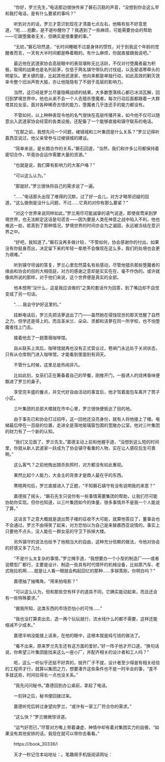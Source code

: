 　　“你好，罗兰先生，”电话那边很快传来了磐石沉稳的声音，“没想到你会这么早和我打电话，是有什么要紧的事吗？”

　　听到对方的话，罗兰才意识到现在才清晨七点左右，他略有些不好意思道，“呃……抱歉，是不是吵醒你了？我遇到了一些麻烦，可能需要协会的帮助——它跟堕魔者无关，但确实是很重要的事。”

　　“无妨，”磐石坦然道，“长时间睡眠不过是身体的惯性，对于到我这个年龄的觉醒者而言，一天有大半时间都是睁着眼的。有什么麻烦，你就直接跟我说吧。”

　　最近他在武道家协会高层眼中的表现堪称无比活跃，不仅对付堕魔者最为积极，取得的战果也是名列前茅，仅低于两名镇守带队的讨伐组，以及斐语寒牵头的明星队。更关键的是，比起其他武道家，他向来都是单独行动，如此高效的剿灭效率令整个旧派声势大振，亦让他隐隐有了不弱于高层的影响力。

　　当然，这已经是罗兰尽量隐瞒战绩的结果，大多数堕落核心都已冰消瓦解，回归到梦境世界中。他也从来不会一个人去猎杀堕魔者，每次行动后面都跟着一大群塔其拉女巫，面对各种稀奇古怪的能力，堕魔者几乎连还手的能力都没有。

　　不管如何，以上种种表现令他的名气很快在高层传播开来，如今他不仅可以随意出入武道家协会经营的各类设施，还配备了一个能够直接和镇守联系的电话。

　　“在那之前，我想先问一个问题，棱镜城和三叶集团是什么关系？”罗兰记得听嘉西亚说过，他父亲曾参与过棱镜城的建设。

　　“简单来说，是长期合作的关系，”磐石回道，“当然，我们和许多公司都保持着密切合作，毕竟协会运作需要大量的资源。”

　　“也就是说，我们算有影响力的大客户咯？”

　　“可以这么认为。”

　　“那就好。”罗兰很快将自己的需求说了一遍。

　　“……”电话那头出现了难得的沉默，过了好一会儿，对方才略带迟疑的回道，“这么做倒是没什么问题，不过……它真的对你有那么要紧？”

　　“对这个世界来说同样如此。”罗兰用尽可能诚挚的语气说道，即使夜莺来到梦境世界，也无法断定这话是句谎言——因为要是人类在神意之战中陷入不利，他也难逃一劫，若真到了那种情况，梦境世界的时间亦会为之凝固，永远被冻结在意识界之中。

　　“好吧，我知道了。”磐石没再多做计较，“不管如何，协会感谢你的付出。如果没有你挺身而出，决定留下来的年轻一辈绝不会像现在这么多，我们的处境也会更为艰难。”

　　听到镇守坦诚的答复，罗兰心里忽然莫名有些感动，尽管他猎杀那些堕魔者的缘由和协会的目的大相径庭，对方的感谢之意却是实实在在、毫不作伪的。或许就像岚所说的那样，对于他们来说，这个世界便是真实的全部。

　　他本想用“没什么，这是我应该做的”之类的套话作为回答，到了嘴边却不自觉变成了另一句话。

　　“……我会守护好这里的。”

　　挂断电话后，罗兰先把洁萝送出了门——虽然她在侵蚀现世的那天觉醒了自然之力，但学还是得上的。而且圣米兰、朵朵、灵都和洁萝在同一所学校，也不怕堕魔者找上门去。

　　接着他去了一趟蔷薇咖啡馆。

　　自从联系上岚后，咖啡馆就再也没有正式营业过，卷闸门永远处于关闭状态，只有从仓库侧门进入咖啡馆，才能看到里面别有洞天。

　　不管什么时候，这里总是热闹非凡。

　　比如此刻，女巫们正在筹备着自己的早餐，刚推开门，一股诱人的烧烤香味便飘进了罗兰的鼻子。

　　享受完丰盛的餐点，并交代好自由活动的事宜后，他才驾着面包车离开了筒子小区。

　　三叶集团的总部大楼就在市中心里，罗兰很快便抵达了目的地。

　　由于事先已和协会打过招呼，这一回他还没亮身份，就有人将他接上了楼。电梯最后停在一百层的位置，走进全是落地玻璃窗包围的宽敞办公室，他对三叶集团的财力有了一个新的认知。

　　“我们又见面了，罗兰先生。”嘉德主动上前和他握手道，“没想到这么短的时间里，你就从新人武道家一跃成为了协会镇守看重的人物，实在让人感叹后生可畏啊。”

　　这么客气？之前他掏出猎杀执照时，对方都没有如此重视。

　　果然比起个人能力，大金主的背景才是商人最在乎的东西。

　　寒暄两句后，罗兰直接进入了正题，“不知磐石镇守有没有说明我的来意？”

　　嘉德摇了摇头，“磐石先生只说你有一些事情需要集团的帮助，让我们尽可能协助你实现。但你也知道，以三叶集团如今的体量，很多事情并不是我一个人能说了算。”

　　这话言下之意大概就是退出筒子楼的征收不大可能，就算他答应了，董事会也不会通过。罗兰不由得笑了起来，对方恐怕以为自己是来替嘉西亚说情的。事实上只要他不点头，没人能在一群女巫的守卫下拆掉大楼。

　　另外镇守的说法也给予了他相当大的自由，这种充分信赖的做法，令他对协会的好感又多了几分。

　　“不是什么太复杂的事情，”罗兰摊手道，“我想要办一个小型的制造厂——或者说模型厂都行，主要是设计、制造一些具有时代情怀的机械设备，比如蒸汽车、老式拖拉机啊……就是让人看一眼就会构起回忆的那种……多铆蒸刚，你明白吗？”

　　嘉德抽了抽嘴角，“用来拍电影？”

　　“可以这么认为，但和那些空有样子的道具不同，它确实能动起来，而且还会有一些特殊要求。”

　　“据我所知，这类东西的市场恐怕小的可怜……”

　　“我也没打算卖出去，造一两个玩玩就行，流水线什么的都不需要，这样还能缩减不少成本。”

　　嘉德半响没能接上话来，在他的眼中，这根本就是纯亏钱的做法了。

　　“看不出来，原来罗兰先生还有这方面的爱好。”好一阵子他才开口道，“换句话说，你希望三叶集团能找来这么一座小厂，并配齐相关的设计者和工人吗？”

　　呃，这么一听似乎还挺不好弄的，抛开厂子不提，设计者至少得是有相关经验的工程师才行，就算以集团之力，想要凑齐这些条件也不是一时半会的事，“差不多就这些，时间拉得长一点也没关系。”

　　“我先问问秘书。”嘉德回到办公桌前，拿起了电话。

　　一刻钟之后，秘书便回拨过来。

　　嘉德听完后转过身望向罗兰，“或许有一家工厂符合你的需求。”

　　“这么快？”罗兰微微惊讶道。

　　“运气好而已，”尽管对方嘴上带着谦虚，神情中却有着对集团实力的自傲，“如果没有其他安排的话，我现在就可以带你去看看。”

　　https:///book_30336/l

　　天才一秒记住本站地址：。笔趣阁手机版阅读网址：
